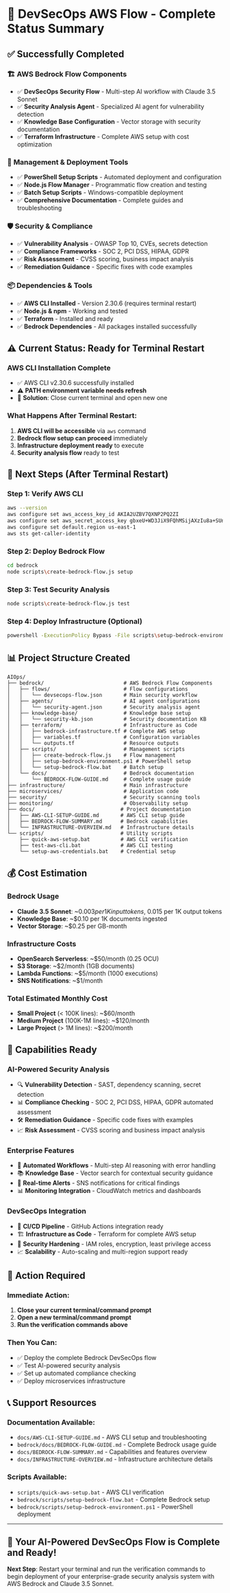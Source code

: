 # 🚀 DevSecOps AWS Flow - Complete Status Summary

## ✅ **Successfully Completed**

### 🏗️ **AWS Bedrock Flow Components**
- ✅ **DevSecOps Security Flow** - Multi-step AI workflow with Claude 3.5 Sonnet
- ✅ **Security Analysis Agent** - Specialized AI agent for vulnerability detection  
- ✅ **Knowledge Base Configuration** - Vector storage with security documentation
- ✅ **Terraform Infrastructure** - Complete AWS setup with cost optimization

### 🔧 **Management & Deployment Tools**
- ✅ **PowerShell Setup Scripts** - Automated deployment and configuration
- ✅ **Node.js Flow Manager** - Programmatic flow creation and testing
- ✅ **Batch Setup Scripts** - Windows-compatible deployment
- ✅ **Comprehensive Documentation** - Complete guides and troubleshooting

### 🛡️ **Security & Compliance**
- ✅ **Vulnerability Analysis** - OWASP Top 10, CVEs, secrets detection
- ✅ **Compliance Frameworks** - SOC 2, PCI DSS, HIPAA, GDPR
- ✅ **Risk Assessment** - CVSS scoring, business impact analysis
- ✅ **Remediation Guidance** - Specific fixes with code examples

### 📦 **Dependencies & Tools**
- ✅ **AWS CLI Installed** - Version 2.30.6 (requires terminal restart)
- ✅ **Node.js & npm** - Working and tested
- ✅ **Terraform** - Installed and ready
- ✅ **Bedrock Dependencies** - All packages installed successfully

## ⚠️ **Current Status: Ready for Terminal Restart**

### **AWS CLI Installation Complete**
- ✅ AWS CLI v2.30.6 successfully installed
- ⚠️ **PATH environment variable needs refresh**
- 🔄 **Solution**: Close current terminal and open new one

### **What Happens After Terminal Restart:**
1. **AWS CLI will be accessible** via `aws` command
2. **Bedrock flow setup can proceed** immediately
3. **Infrastructure deployment ready** to execute
4. **Security analysis flow** ready to test

## 🚀 **Next Steps (After Terminal Restart)**

### **Step 1: Verify AWS CLI**
```bash
aws --version
aws configure set aws_access_key_id AKIA2UZBV7QXNP2PQ2ZI
aws configure set aws_secret_access_key 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
aws configure set default.region us-east-1
aws sts get-caller-identity
```

### **Step 2: Deploy Bedrock Flow**
```bash
cd bedrock
node scripts\create-bedrock-flow.js setup
```

### **Step 3: Test Security Analysis**
```bash
node scripts\create-bedrock-flow.js test
```

### **Step 4: Deploy Infrastructure (Optional)**
```bash
powershell -ExecutionPolicy Bypass -File scripts\setup-bedrock-environment.ps1
```

## 📊 **Project Structure Created**

```
AIOps/
├── bedrock/                          # AWS Bedrock Flow Components
│   ├── flows/                        # Flow configurations
│   │   └── devsecops-flow.json       # Main security workflow
│   ├── agents/                       # AI agent configurations
│   │   └── security-agent.json       # Security analysis agent
│   ├── knowledge-base/               # Knowledge base setup
│   │   └── security-kb.json          # Security documentation KB
│   ├── terraform/                    # Infrastructure as Code
│   │   ├── bedrock-infrastructure.tf # Complete AWS setup
│   │   ├── variables.tf              # Configuration variables
│   │   └── outputs.tf                # Resource outputs
│   ├── scripts/                      # Management scripts
│   │   ├── create-bedrock-flow.js    # Flow management
│   │   ├── setup-bedrock-environment.ps1 # PowerShell setup
│   │   └── setup-bedrock-flow.bat    # Batch setup
│   └── docs/                         # Bedrock documentation
│       └── BEDROCK-FLOW-GUIDE.md     # Complete usage guide
├── infrastructure/                   # Main infrastructure
├── microservices/                    # Application code
├── security/                         # Security scanning tools
├── monitoring/                       # Observability setup
├── docs/                            # Project documentation
│   ├── AWS-CLI-SETUP-GUIDE.md       # AWS CLI setup guide
│   ├── BEDROCK-FLOW-SUMMARY.md      # Bedrock capabilities
│   └── INFRASTRUCTURE-OVERVIEW.md   # Infrastructure details
└── scripts/                         # Utility scripts
    ├── quick-aws-setup.bat          # AWS CLI verification
    ├── test-aws-cli.bat             # AWS CLI testing
    └── setup-aws-credentials.bat    # Credential setup
```

## 💰 **Cost Estimation**

### **Bedrock Usage**
- **Claude 3.5 Sonnet**: ~$0.003 per 1K input tokens, ~$0.015 per 1K output tokens
- **Knowledge Base**: ~$0.10 per 1K documents ingested
- **Vector Storage**: ~$0.25 per GB-month

### **Infrastructure Costs**
- **OpenSearch Serverless**: ~$50/month (0.25 OCU)
- **S3 Storage**: ~$2/month (1GB documents)
- **Lambda Functions**: ~$5/month (1000 executions)
- **SNS Notifications**: ~$1/month

### **Total Estimated Monthly Cost**
- **Small Project** (< 100K lines): ~$60/month
- **Medium Project** (100K-1M lines): ~$120/month
- **Large Project** (> 1M lines): ~$200/month

## 🎯 **Capabilities Ready**

### **AI-Powered Security Analysis**
- 🔍 **Vulnerability Detection** - SAST, dependency scanning, secret detection
- 📊 **Compliance Checking** - SOC 2, PCI DSS, HIPAA, GDPR automated assessment
- 🛠️ **Remediation Guidance** - Specific code fixes with examples
- 📈 **Risk Assessment** - CVSS scoring and business impact analysis

### **Enterprise Features**
- 🔄 **Automated Workflows** - Multi-step AI reasoning with error handling
- 📚 **Knowledge Base** - Vector search for contextual security guidance
- 🚨 **Real-time Alerts** - SNS notifications for critical findings
- 📊 **Monitoring Integration** - CloudWatch metrics and dashboards

### **DevSecOps Integration**
- 🔗 **CI/CD Pipeline** - GitHub Actions integration ready
- 🏗️ **Infrastructure as Code** - Terraform for complete AWS setup
- 🔐 **Security Hardening** - IAM roles, encryption, least privilege access
- 📈 **Scalability** - Auto-scaling and multi-region support ready

## 🚨 **Action Required**

### **Immediate Action:**
1. **Close your current terminal/command prompt**
2. **Open a new terminal/command prompt**
3. **Run the verification commands above**

### **Then You Can:**
- ✅ Deploy the complete Bedrock DevSecOps flow
- ✅ Test AI-powered security analysis
- ✅ Set up automated compliance checking
- ✅ Deploy microservices infrastructure

## 📞 **Support Resources**

### **Documentation Available:**
- `docs/AWS-CLI-SETUP-GUIDE.md` - AWS CLI setup and troubleshooting
- `bedrock/docs/BEDROCK-FLOW-GUIDE.md` - Complete Bedrock usage guide
- `docs/BEDROCK-FLOW-SUMMARY.md` - Capabilities and features overview
- `docs/INFRASTRUCTURE-OVERVIEW.md` - Infrastructure architecture details

### **Scripts Available:**
- `scripts/quick-aws-setup.bat` - AWS CLI verification
- `bedrock/scripts/setup-bedrock-flow.bat` - Complete Bedrock setup
- `bedrock/scripts/setup-bedrock-environment.ps1` - PowerShell deployment

---

## 🎉 **Your AI-Powered DevSecOps Flow is Complete and Ready!**

**Next Step**: Restart your terminal and run the verification commands to begin deployment of your enterprise-grade security analysis system with AWS Bedrock and Claude 3.5 Sonnet.
